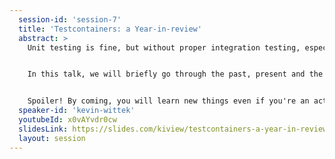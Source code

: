 ```yaml
---
  session-id: 'session-7'
  title: 'Testcontainers: a Year-in-review'
  abstract: >
    Unit testing is fine, but without proper integration testing, especially if you work with external resources like databases and other services, you might not know how your application will actually behave once it has been deployed to the real production environment. Testcontainers is a popular JVM testing library that provides lightweight, throwaway instances of common databases, Selenium web browsers, or anything else that can run in a Docker container.


    In this talk, we will briefly go through the past, present and the future of the library.


    Spoiler! By coming, you will learn new things even if you're an active user of Testcontainers ;)
  speaker-id: 'kevin-wittek'
  youtubeId: x0vAYvdr0cw
  slidesLink: https://slides.com/kiview/testcontainers-a-year-in-review-cyberland2020#/
  layout: session
---
```

